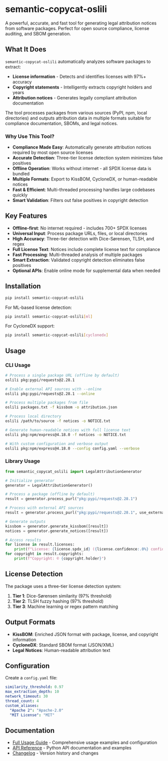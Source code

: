 # semantic-copycat-oslili

A powerful, accurate, and fast tool for generating legal attribution notices from software packages. Perfect for open source compliance, license auditing, and SBOM generation.

## What It Does

`semantic-copycat-oslili` automatically analyzes software packages to extract:
- **License information** - Detects and identifies licenses with 97%+ accuracy
- **Copyright statements** - Intelligently extracts copyright holders and years
- **Attribution notices** - Generates legally compliant attribution documentation

The tool processes packages from various sources (PyPI, npm, local directories) and outputs attribution data in multiple formats suitable for compliance documentation, SBOMs, and legal notices.

### Why Use This Tool?

- **Compliance Made Easy**: Automatically generate attribution notices required by most open source licenses
- **Accurate Detection**: Three-tier license detection system minimizes false positives
- **Offline Operation**: Works without internet - all SPDX license data is bundled
- **Multiple Formats**: Export to KissBOM, CycloneDX, or human-readable notices
- **Fast & Efficient**: Multi-threaded processing handles large codebases quickly
- **Smart Validation**: Filters out false positives in copyright detection

## Key Features

- **Offline-first**: No internet required - includes 700+ SPDX licenses
- **Universal Input**: Process package URLs, files, or local directories  
- **High Accuracy**: Three-tier detection with Dice-Sørensen, TLSH, and regex
- **Full License Text**: Notices include complete license text for compliance
- **Fast Processing**: Multi-threaded analysis of multiple packages
- **Smart Extraction**: Validated copyright detection eliminates false positives
- **Optional APIs**: Enable online mode for supplemental data when needed

## Installation

```bash
pip install semantic-copycat-oslili
```

For ML-based license detection:
```bash
pip install semantic-copycat-oslili[ml]
```

For CycloneDX support:
```bash
pip install semantic-copycat-oslili[cyclonedx]
```

## Usage

### CLI Usage

```bash
# Process a single package URL (offline by default)
oslili pkg:pypi/requests@2.28.1

# Enable external API sources with --online
oslili pkg:pypi/requests@2.28.1 --online

# Process multiple packages from file
oslili packages.txt -f kissbom -o attribution.json

# Process local directory
oslili /path/to/source -f notices -o NOTICE.txt

# Generate human-readable notices with full license text
oslili pkg:npm/express@4.18.0 -f notices -o NOTICE.txt

# With custom configuration and verbose output
oslili pkg:npm/express@4.18.0 --config config.yaml --verbose
```

### Library Usage

```python
from semantic_copycat_oslili import LegalAttributionGenerator

# Initialize generator
generator = LegalAttributionGenerator()

# Process a package (offline by default)
result = generator.process_purl("pkg:pypi/requests@2.28.1")

# Process with external API sources
result = generator.process_purl("pkg:pypi/requests@2.28.1", use_external_sources=True)

# Generate outputs
kissbom = generator.generate_kissbom([result])
notices = generator.generate_notices([result])

# Access results
for license in result.licenses:
    print(f"License: {license.spdx_id} ({license.confidence:.0%} confidence)")
for copyright in result.copyrights:
    print(f"Copyright: © {copyright.holder}")
```

## License Detection

The package uses a three-tier license detection system:

1. **Tier 1**: Dice-Sørensen similarity (97% threshold)
2. **Tier 2**: TLSH fuzzy hashing (97% threshold)
3. **Tier 3**: Machine learning or regex pattern matching

## Output Formats

- **KissBOM**: Enriched JSON format with package, license, and copyright information
- **CycloneDX**: Standard SBOM format (JSON/XML)
- **Legal Notices**: Human-readable attribution text

## Configuration

Create a `config.yaml` file:

```yaml
similarity_threshold: 0.97
max_extraction_depth: 10
network_timeout: 30
thread_count: 4
custom_aliases:
  "Apache 2": "Apache-2.0"
  "MIT License": "MIT"
```

## Documentation

- [Full Usage Guide](docs/USAGE.md) - Comprehensive usage examples and configuration
- [API Reference](docs/API.md) - Python API documentation and examples
- [Changelog](CHANGELOG.md) - Version history and changes
